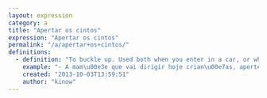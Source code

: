 ```yaml
---
layout: expression
category: a
title: "Apertar os cintos"
expression: "Apertar os cintos"
permalink: "/a/apertar+os+cintos/"
definitions:
  - definition: "To buckle up. Used both when you enter in a car, or when something dangerous, big or interesting is about to happen."
    example: "- A mam\u00e3e que vai dirigir hoje crian\u00e7as, apertem os cintos!\n\n- Agora \u00e9 a apresenta\u00e7\u00e3o do Joaquim?\n- Isso, aperte o cinto que vai ser com emo\u00e7\u00e3o."
    created: "2013-10-03T13:59:51"
    author: "kinow"
---
```

